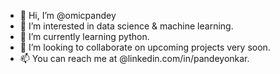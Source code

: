 - 👋 Hi, I’m @omicpandey
- 👀 I’m interested in data science & machine learning.
- 🌱 I’m currently learning python.
- 💞️ I’m looking to collaborate on upcoming projects very soon.
- 📫 You can reach me at @linkedin.com/in/pandeyonkar. 

<!---
omicpandey/omicpandey is a ✨ special ✨ repository because its `README.md` (this file) appears on your GitHub profile.
You can click the Preview link to take a look at your changes.
--->

